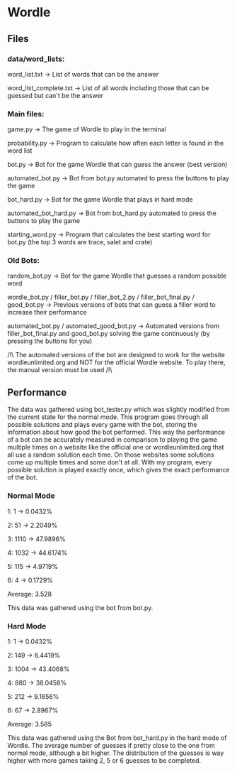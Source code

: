 # Wordle

## Files

### data/word_lists:

word_list.txt -> List of words that can be the answer

word_list_complete.txt -> List of all words including those that can be guessed but can't be the answer

### Main files:

game.py -> The game of Wordle to play in the terminal

probability.py -> Program to calculate how often each letter is found in the word list

bot.py -> Bot for the game Wordle that can guess the answer (best version)

automated_bot.py -> Bot from bot.py automated to press the buttons to play the game

bot_hard.py -> Bot for the game Wordle that plays in hard mode

automated_bot_hard.py -> Bot from bot_hard.py automated to press the buttons to play the game

starting_word.py -> Program that calculates the best starting word for bot.py (the top 3 words are trace, salet and crate)

### Old Bots:

random_bot.py -> Bot for the game Wordle that guesses a random possible word

wordle_bot.py / filler_bot.py / filler_bot_2.py / filler_bot_final.py / good_bot.py -> Previous versions of bots that can guess a filler word to increase their performance

automated_bot.py / automated_good_bot.py -> Automated versions from filler_bot_final.py and good_bot.py solving the game continuously (by pressing the buttons for you)

/!\ The automated versions of the bot are designed to work for the website wordleunlimited.org and NOT for the official Wordle website. To play there, the manual version must be used /!\


## Performance

The data was gathered using bot_tester.py which was slightly modified from the current state for the normal mode. This program goes through all possible solutions and plays every game with the bot, storing the information about how good the bot performed. This way the performance of a bot can be accurately measured in comparison to playing the game multiple times on a website like the official one or wordleunlimited.org that all use a random solution each time. On those websites some solutions come up multiple times and some don't at all. With my program, every possible solution is played exactly once, which gives the exact performance of the bot.

### Normal Mode

1: 1 -> 0.0432%

2: 51 -> 2.2049%

3: 1110 -> 47.9896%

4: 1032 -> 44.6174%

5: 115 -> 4.9719%

6: 4 -> 0.1729%


Average: 3.528

This data was gathered using the bot from bot.py.

### Hard Mode

1: 1 -> 0.0432%

2: 149 -> 6.4419%

3: 1004 -> 43.4068%

4: 880 -> 38.0458%

5: 212 -> 9.1656%

6: 67 -> 2.8967%


Average: 3.585

This data was gathered using the Bot from bot_hard.py in the hard mode of Wordle. The average number of guesses if pretty close to the one from normal mode, although a bit higher. The distribution of the guesses is way higher with more games taking 2, 5 or 6 guesses to be completed.